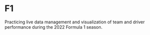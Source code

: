 # F1
Practicing live data management and visualization of team and driver performance during the 2022 Formula 1 season.
